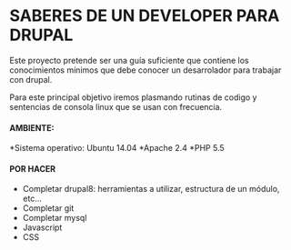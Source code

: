 SABERES DE UN DEVELOPER PARA DRUPAL
===============================
Este proyecto pretende ser una guía suficiente que contiene los conocimientos mínimos que debe conocer un desarrolador para trabajar con drupal.

Para este principal objetivo iremos plasmando rutinas de codigo y sentencias de consola linux que se usan con frecuencia.

#### AMBIENTE:

*Sistema operativo: Ubuntu 14.04
*Apache 2.4
*PHP 5.5


#### POR HACER

* Completar drupal8: herramientas a utilizar, estructura de un módulo, etc...
* Completar git
* Completar mysql
* Javascript
* CSS
